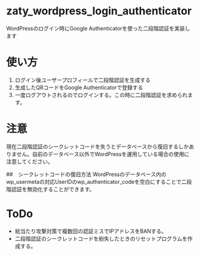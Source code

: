 # zaty_wordpress_login_authenticator
WordPressのログイン時にGoogle Authenticatorを使った二段階認証を実装します

# 使い方
1. ログイン後ユーザープロフィールで二段階認証を生成する
1. 生成したQRコードをGoogle Authenticatorで登録する
1. 一度ログアウトされるのでログインする。この時に二段階認証を求められます。

# 注意
現在二段階認証のシークレットコードを失うとデータベースから復旧するしかありません。自前のデータベース以外でWordPressを運用している場合の使用に注意してください。

##　シークレットコードの復旧方法
WordPressのデータベース内のwp_usermetaの対応UserIDのwp_authenticator_codeを空白にすることで二段階認証を無効化することができます。

# ToDo
- 総当たり攻撃対策で複数回の認証ミスでIPアドレスをBANする。
- 二段階認証のシークレットコードを紛失したときのリセットプログラムを作成する。
